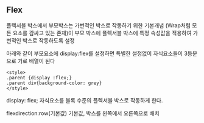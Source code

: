 ## Flex

플랙서블 박스에서 부모박스는 가변적인 박스로 작동하기 위한 기본개념 (Wrap처럼 모든 요소를 감싸고 있는 존재)이 부모 박스에
플렉서블 박스에 특정 속성값을 적용하여 가변적인 박스로 작동하도록 설정

아래와 같이 부모요소에 display:flex를 설정하면 특별한 설정없이 자식요소들이 3등분으로 가로 배열이 된다

```
<style>
.parent {display :flex;}
.parent div{background-color: grey}
</style>
```

display: flex; 자식요소를 블록 수준의 플렉서블 박스로 작동하게 한다.

flexdirection:row(기본값) 기본값, 박스를 왼쪽에서 오른쪽으로 배치

